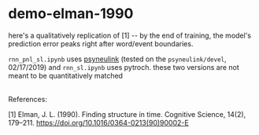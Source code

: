 # demo-elman-1990

here's a qualitatively replication of [1] -- by the end of training, the model's prediction error peaks right after word/event boundaries.  

`rnn_pnl_sl.ipynb` uses <a href="https://princetonuniversity.github.io/PsyNeuLink/">psyneulink</a> (tested on the `psyneulink/devel`, 02/17/2019) and `rnn_sl.ipynb` uses pytroch.
these two versions are not meant to be quantitatively matched 


<br>
References: 

[1] Elman, J. L. (1990). Finding structure in time. Cognitive Science, 14(2), 179–211. https://doi.org/10.1016/0364-0213(90)90002-E
